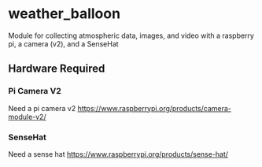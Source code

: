 # weather_balloon
Module for collecting atmospheric data, images, and video with a 
raspberry pi, a camera (v2), and a SenseHat

## Hardware Required
### Pi Camera V2
Need a pi camera v2
https://www.raspberrypi.org/products/camera-module-v2/

### SenseHat
Need a sense hat
https://www.raspberrypi.org/products/sense-hat/